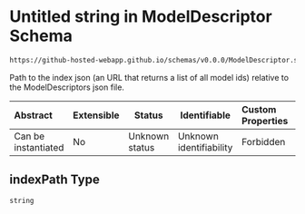 # Untitled string in ModelDescriptor Schema

```txt
https://github-hosted-webapp.github.io/schemas/v0.0.0/ModelDescriptor.schema.json#/properties/indexPath
```

Path to the index json (an URL that returns a list of all model ids) relative to the ModelDescriptors json file.

| Abstract | Extensible | Status | Identifiable | Custom Properties | Additional Properties | Access Restrictions | Defined In |
| :-- | --- | --- | --- | :-- | --- | --- | --- |
| Can be instantiated | No | Unknown status | Unknown identifiability | Forbidden | Allowed | none | [ModelDescriptor.schema.json\*](../ModelDescriptor.schema.json "open original schema") |

## indexPath Type

`string`
